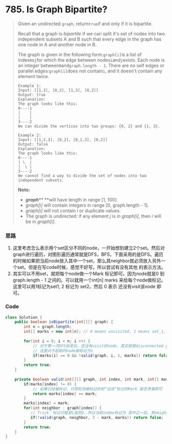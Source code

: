 # 785. Is Graph Bipartite?

> Given an undirected `graph`, return`true`if and only if it is bipartite.
>
> Recall that a graph is _bipartite_  if we can split it's set of nodes into two independent subsets A and B such that every edge in the graph has one node in A and another node in B.
>
> The graph is given in the following form:`graph[i]`is a list of indexes`j`for which the edge between nodes`i`and`j`exists.  Each node is an integer between`0`and`graph.length - 1`.  There are no self edges or parallel edges:`graph[i]`does not contain`i`, and it doesn't contain any element twice.
>
> ```
> Example 1:
> Input: [[1,3], [0,2], [1,3], [0,2]]
> Output: true
> Explanation: 
> The graph looks like this:
> 0----1
> |    |
> |    |
> 3----2
> We can divide the vertices into two groups: {0, 2} and {1, 3}.
> ```
>
> ```
> Example 2:
> Input: [[1,2,3], [0,2], [0,1,3], [0,2]]
> Output: false
> Explanation: 
> The graph looks like this:
> 0----1
> | \  |
> |  \ |
> 3----2
> We cannot find a way to divide the set of nodes into two independent subsets.
> ```
>
> **Note:**
>
> * _**graph**_** **will have length in range \[1, 100\].
> * _graph\[i\]_ will contain integers in range \[0, graph.length - 1\].
> * _graph\[i\]_ will not contain i or duplicate values.
> * The graph is undirected: if any element _j_ is in _graph\[i\]_, then _i_ will be in _graph\[i\]_.

### 思路

1. 这里考虑怎么表示用个set区分不同的node，一开始想到建立2个set。然后对graph进行遍历，对图形遍历通常就是DFS，BFS，下面采用的是DFS。遍历的时候如果把当前node放入其中一个set，那么其neighbor就必须放入另外一个set。但是在写code时候，感觉不好写。所以尝试有没有其他 的表示方法。
2. 其实可以不用set，就把每个node做一个Mark 标记即可。因为node就是0 到 graph.length - 1 之间的。可以就用一个int\[n\] marks 来给每个node做标记。这里可以用1标记为set1, 2 标记为 set2。然后 0 表示 还没有visit该node 即可。

### Code

```java
class Solution {
    public boolean isBipartite(int[][] graph) {
        int n = graph.length;
        int[] marks = new int[n]; // 0 means unvisited, 1 means set_1, 2 means set_2
        
        for(int i = 0; i < n; i ++) {
            // 对于第一次DFS结束后，还没有visit的node，其实就是disconnected graph，所以其最开始标记1还是2没区别
            // 这里对于起始的node都标记为1
            if(marks[i] == 0 && !valid(graph, i, 1, marks)) return false;
        }
        return true;
    }
    
    private boolean valid(int[][] graph, int index, int mark, int[] marks) {
        if(marks[index] != 0) {
            // 如果已经被标记，只用检测被标记的和“应该”标记的Mark 是否矛盾即可
            return marks[index] == mark;
        }
        marks[index] = mark;
        for(int neighbor : graph[index]) {
           // Trick：标记只能是1或则2，所以当前index标记为 其中之一后，其neighbor 只能标记为另外1个，即(3-x)
           if(!valid(graph, neighbor, 3 - mark, marks)) return false;
        }
        return true;
    }
}
```



